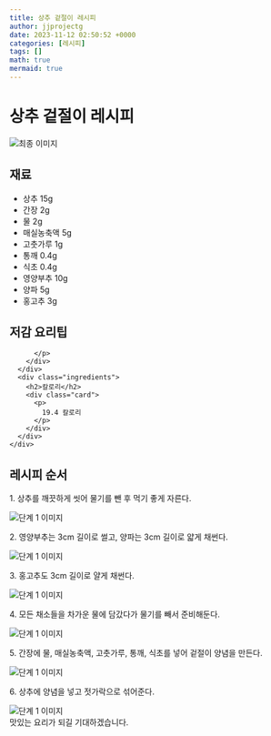 ```yaml
---
title: 상추 겉절이 레시피
author: jjprojectg
date: 2023-11-12 02:50:52 +0000
categories: [레시피]
tags: []
math: true
mermaid: true
---
```

<meta name="og:type" content="website"/>
<meta charset="UTF-8"/>
<div class="header">
  <h1>상추 겉절이 레시피</h1>
</div>

<div class="container my-4">
  <div class="row">
    <div class="col-12 col-md-6">
      <div class="recipe-image">
        <img src="http://www.foodsafetykorea.go.kr/uploadimg/20141117/20141117053417_1416213257888.jpg" class="step-image" alt="최종 이미지"/>
      </div>
    </div>
    <div class="col-12 col-md-6">
      <div class="ingredients">
        <h2>재료</h2>
        <ul class="card">
          <li> 상추 15g </li>
          <li>  간장 2g </li>
          <li>  물 2g </li>
          <li>  매실농축액 5g </li>
          <li>  고춧가루 1g </li>
          <li>  통깨 0.4g </li>
          <li>  식초 0.4g </li>
          <li>  영양부추 10g </li>
          <li>  양파 5g </li>
          <li>  홍고추 3g </li>
</ul>
      </div>
    </div>
    <div class="col-12 col-md-6">
      <div class="ingredients">
        <h2>저감 요리팁</h2>
        <div class="card"> 
          <p>
            
          </p>
        </div>
      </div>
      <div class="ingredients">
        <h2>칼로리</h2>
        <div class="card"> 
          <p>
            19.4 칼로리
          </p>
        </div>
      </div>
    </div>
  </div>

  <h2 class="my-4">레시피 순서</h2>
  <div class="card recipe-card">
    <div class="card-body recipe-step">
      <p class="card-text step-description">1. 상추를 깨끗하게 씻어 물기를 뺀 후 먹기 좋게 자른다.</p>
      <img src="http://www.foodsafetykorea.go.kr/uploadimg/cook/818-1.jpg" alt="단계 1 이미지" class="step-image"/>
    </div>
  </div>
  <div class="card recipe-card">
    <div class="card-body recipe-step">
      <p class="card-text step-description">2. 영양부추는 3cm 길이로 썰고, 양파는 3cm 길이로 얇게 채썬다.</p>
      <img src="http://www.foodsafetykorea.go.kr/uploadimg/cook/818-2.jpg" alt="단계 1 이미지" class="step-image"/>
    </div>
  </div>
  <div class="card recipe-card">
    <div class="card-body recipe-step">
      <p class="card-text step-description">3. 홍고추도 3cm 길이로 얄게 채썬다.</p>
      <img src="http://www.foodsafetykorea.go.kr/uploadimg/cook/818-3.jpg" alt="단계 1 이미지" class="step-image"/>
    </div>
  </div>
  <div class="card recipe-card">
    <div class="card-body recipe-step">
      <p class="card-text step-description">4. 모든 채소들을 차가운 물에 담갔다가 물기를 빼서 준비해둔다.</p>
      <img src="http://www.foodsafetykorea.go.kr/uploadimg/cook/818-4.jpg" alt="단계 1 이미지" class="step-image"/>
    </div>
  </div>
  <div class="card recipe-card">
    <div class="card-body recipe-step">
      <p class="card-text step-description">5. 간장에 물, 매실농축액, 고춧가루, 통깨, 식초를 넣어 겉절이 양념을 만든다.</p>
      <img src="http://www.foodsafetykorea.go.kr/uploadimg/cook/818-5.jpg" alt="단계 1 이미지" class="step-image"/>
    </div>
  </div>
  <div class="card recipe-card">
    <div class="card-body recipe-step">
      <p class="card-text step-description">6. 상추에 양념을 넣고 젓가락으로 섞어준다.</p>
      <img src="http://www.foodsafetykorea.go.kr/uploadimg/cook/818-6.jpg" alt="단계 1 이미지" class="step-image"/>
    </div>
  </div>

</div>
맛있는 요리가 되길 기대하겠습니다.
